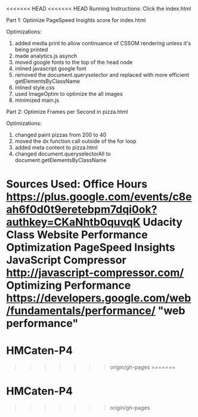 <<<<<<< HEAD
<<<<<<< HEAD
Running Instructions: Click the index.html

Part 1: Optimize PageSpeed Insights score for index.html

Optimizations:
1) added media print to allow continuance of CSSOM rendering unless it's being printed
2) made analytics.js asynch
3) moved google fonts to the top of the head node
4) inlined javascript google font
5) removed the document.queryselector and replaced with more efficient getElementsByClassName
5) inlined style.css
6) used ImageOptim to optimize the all images
7) minimized main.js



Part 2: Optimize Frames per Second in pizza.html

Optimizations:
1) changed paint pizzas from 200 to 40
2) moved the dx function call outside of the for loop
3) added meta content to pizza.html
4) changed document.queryselectorAll to document.getElementsByClassName

Sources Used:
Office Hours https://plus.google.com/events/c8eah6f0d0t9eretebpm7dqi0ok?authkey=CKaNhtb0quvqK
Udacity Class Website Performance Optimization
PageSpeed Insights
JavaScript Compressor http://javascript-compressor.com/
Optimizing Performance https://developers.google.com/web/fundamentals/performance/ "web performance"
=======
# HMCaten-P4
>>>>>>> origin/gh-pages
=======
# HMCaten-P4
>>>>>>> origin/gh-pages
